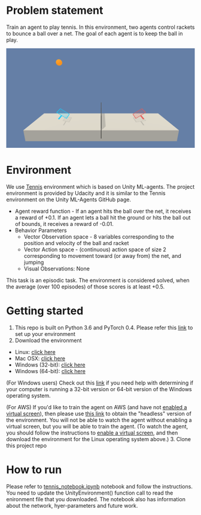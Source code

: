 # Problem statement
Train an agent to play tennis. In this environment, two agents control rackets to bounce a ball over a net. The goal of each agent is to keep the ball in play.

![tennis](../images/tennis.png)

# Environment

We use [Tennis](https://github.com/Unity-Technologies/ml-agents/blob/master/docs/Learning-Environment-Examples.md#tennis) environment which is based on Unity ML-agents. The project environment is provided by Udacity and it is similar to the Tennis environment on the Unity ML-Agents GitHub page.
- Agent reward function - If an agent hits the ball over the net, it receives a reward of +0.1. If an agent lets a ball hit the ground or hits the ball out of bounds, it receives a reward of -0.01. 
- Behavior Parameters
  - Vector Observation space - 8 variables corresponding to the position and velocity of the ball and racket
  - Vector Action space - (continuous) action space of size 2 corresponding to movement toward (or away from) the net, and jumping
  - Visual Observations: None

This task is an episodic task. The environment is considered solved, when the average (over 100 episodes) of those scores is at least +0.5.

# Getting started
1. This repo is built on Python 3.6 and PyTorch 0.4. Please refer this [link](https://github.com/udacity/deep-reinforcement-learning#dependencies) to set up your environment
2. Download the environment
  - Linux: [click here](https://s3-us-west-1.amazonaws.com/udacity-drlnd/P3/Tennis/Tennis_Linux.zip)
  - Mac OSX: [click here](https://s3-us-west-1.amazonaws.com/udacity-drlnd/P3/Tennis/Tennis.app.zip)
  - Windows (32-bit): [click here](https://s3-us-west-1.amazonaws.com/udacity-drlnd/P3/Tennis/Tennis_Windows_x86.zip)
  - Windows (64-bit): [click here](https://s3-us-west-1.amazonaws.com/udacity-drlnd/P3/Tennis/Tennis_Windows_x86_64.zip)
  
  (For Windows users) Check out this [link](https://support.microsoft.com/en-us/help/827218/how-to-determine-whether-a-computer-is-running-a-32-bit-version-or-64) if you need help with determining if your computer is running a 32-bit version or 64-bit version of the Windows operating system.

  (For AWS) If you'd like to train the agent on AWS (and have not [enabled a virtual screen](https://github.com/Unity-Technologies/ml-agents/blob/master/docs/Training-on-Amazon-Web-Service.md)), then please use [this link](https://s3-us-west-1.amazonaws.com/udacity-drlnd/P3/Tennis/Tennis_Linux_NoVis.zip) to obtain the "headless" version of the environment. You will not be able to watch the agent without enabling a virtual screen, but you will be able to train the agent. (To watch the agent, you should follow the instructions to [enable a virtual screen](https://github.com/Unity-Technologies/ml-agents/blob/master/docs/Training-on-Amazon-Web-Service.md), and then download the environment for the Linux operating system above.)
 3. Clone this project repo
 
 # How to run
Please refer to [tennis_notebook.ipynb](tennis_notebook.ipynb) notebook and follow the instructions. You need to update the UnityEnvironment() function call to read the enironment file that you downloaded. The notebook also has information about the network, hyer-parameters and future work.
 
